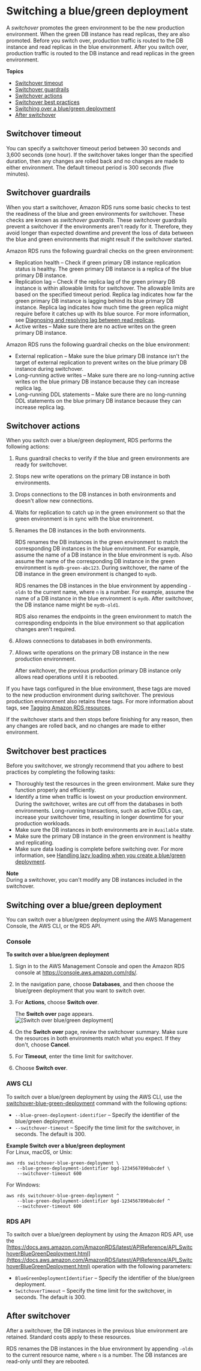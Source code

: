 # Switching a blue/green deployment<a name="blue-green-deployments-switching"></a>

A *switchover* promotes the green environment to be the new production environment\. When the green DB instance has read replicas, they are also promoted\. Before you switch over, production traffic is routed to the DB instance and read replicas in the blue environment\. After you switch over, production traffic is routed to the DB instance and read replicas in the green environment\.

**Topics**
+ [Switchover timeout](#blue-green-deployments-switching-timeout)
+ [Switchover guardrails](#blue-green-deployments-switching-guardrails)
+ [Switchover actions](#blue-green-deployments-switching-actions)
+ [Switchover best practices](#blue-green-deployments-switching-best-practices)
+ [Switching over a blue/green deployment](#blue-green-deployments-switching-over)
+ [After switchover](#blue-green-deployments-switching-after)

## Switchover timeout<a name="blue-green-deployments-switching-timeout"></a>

You can specify a switchover timeout period between 30 seconds and 3,600 seconds \(one hour\)\. If the switchover takes longer than the specified duration, then any changes are rolled back and no changes are made to either environment\. The default timeout period is 300 seconds \(five minutes\)\.

## Switchover guardrails<a name="blue-green-deployments-switching-guardrails"></a>

When you start a switchover, Amazon RDS runs some basic checks to test the readiness of the blue and green environments for switchover\. These checks are known as *switchover guardrails*\. These switchover guardrails prevent a switchover if the environments aren't ready for it\. Therefore, they avoid longer than expected downtime and prevent the loss of data between the blue and green environments that might result if the switchover started\.

Amazon RDS runs the following guardrail checks on the green environment:
+ Replication health – Check if green primary DB instance replication status is healthy\. The green primary DB instance is a replica of the blue primary DB instance\.
+ Replication lag – Check if the replica lag of the green primary DB instance is within allowable limits for switchover\. The allowable limits are based on the specified timeout period\. Replica lag indicates how far the green primary DB instance is lagging behind its blue primary DB instance\. Replica lag indicates how much time the green replica might require before it catches up with its blue source\. For more information, see [Diagnosing and resolving lag between read replicas](CHAP_Troubleshooting.md#CHAP_Troubleshooting.MySQL.ReplicaLag)\.
+ Active writes – Make sure there are no active writes on the green primary DB instance\.

Amazon RDS runs the following guardrail checks on the blue environment:
+ External replication – Make sure the blue primary DB instance isn't the target of external replication to prevent writes on the blue primary DB instance during switchover\.
+ Long\-running active writes – Make sure there are no long\-running active writes on the blue primary DB instance because they can increase replica lag\.
+ Long\-running DDL statements – Make sure there are no long\-running DDL statements on the blue primary DB instance because they can increase replica lag\.

## Switchover actions<a name="blue-green-deployments-switching-actions"></a>

When you switch over a blue/green deployment, RDS performs the following actions:

1. Runs guardrail checks to verify if the blue and green environments are ready for switchover\.

1. Stops new write operations on the primary DB instance in both environments\.

1. Drops connections to the DB instances in both environments and doesn't allow new connections\.

1. Waits for replication to catch up in the green environment so that the green environment is in sync with the blue environment\.

1. Renames the DB instances in the both environments\.

   RDS renames the DB instances in the green environment to match the corresponding DB instances in the blue environment\. For example, assume the name of a DB instance in the blue environment is `mydb`\. Also assume the name of the corresponding DB instance in the green environment is `mydb-green-abc123`\. During switchover, the name of the DB instance in the green environment is changed to `mydb`\.

   RDS renames the DB instances in the blue environment by appending `-oldn` to the current name, where `n` is a number\. For example, assume the name of a DB instance in the blue environment is `mydb`\. After switchover, the DB instance name might be `mydb-old1`\.

   RDS also renames the endpoints in the green environment to match the corresponding endpoints in the blue environment so that application changes aren't required\.

1. Allows connections to databases in both environments\.

1. Allows write operations on the primary DB instance in the new production environment\.

   After switchover, the previous production primary DB instance only allows read operations until it is rebooted\.

If you have tags configured in the blue environment, these tags are moved to the new production environment during switchover\. The previous production environment also retains these tags\. For more information about tags, see [Tagging Amazon RDS resources](USER_Tagging.md)\.

If the switchover starts and then stops before finishing for any reason, then any changes are rolled back, and no changes are made to either environment\.

## Switchover best practices<a name="blue-green-deployments-switching-best-practices"></a>

Before you switchover, we strongly recommend that you adhere to best practices by completing the following tasks:
+ Thoroughly test the resources in the green environment\. Make sure they function properly and efficiently\.
+ Identify a time when traﬃc is lowest on your production environment\. During the switchover, writes are cut oﬀ from the databases in both environments\. Long\-running transactions, such as active DDLs can, increase your switchover time, resulting in longer downtime for your production workloads\.
+ Make sure the DB instances in both environments are in `Available` state\.
+ Make sure the primary DB instance in the green environment is healthy and replicating\.
+ Make sure data loading is complete before switching over\. For more information, see [Handling lazy loading when you create a blue/green deployment](blue-green-deployments-creating.md#blue-green-deployments-creating-lazy-loading)\.

**Note**  
During a switchover, you can't modify any DB instances included in the switchover\.

## Switching over a blue/green deployment<a name="blue-green-deployments-switching-over"></a>

You can switch over a blue/green deployment using the AWS Management Console, the AWS CLI, or the RDS API\.

### Console<a name="blue-green-deployments-switching-console"></a>

**To switch over a blue/green deployment**

1. Sign in to the AWS Management Console and open the Amazon RDS console at [https://console\.aws\.amazon\.com/rds/](https://console.aws.amazon.com/rds/)\.

1. In the navigation pane, choose **Databases**, and then choose the blue/green deployment that you want to switch over\.

1. For **Actions**, choose **Switch over**\.

   The **Switch over** page appears\.  
![\[Switch over blue/green deployment\]](http://docs.aws.amazon.com/AmazonRDS/latest/UserGuide/images/blue-green-deployment-switch-over.png)

1. On the **Switch over** page, review the switchover summary\. Make sure the resources in both environments match what you expect\. If they don't, choose **Cancel**\.

1. For **Timeout**, enter the time limit for switchover\.

1. Choose **Switch over**\.

### AWS CLI<a name="blue-green-deployments-switching-cli"></a>

To switch over a blue/green deployment by using the AWS CLI, use the [switchover\-blue\-green\-deployment](https://docs.aws.amazon.com/cli/latest/reference/rds/switchover-blue-green-deployment.html) command with the following options:
+ `--blue-green-deployment-identifier` – Specify the identifier of the blue/green deployment\.
+ `--switchover-timeout` – Specify the time limit for the switchover, in seconds\. The default is 300\.

**Example Switch over a blue/green deployment**  
For Linux, macOS, or Unix:  

```
aws rds switchover-blue-green-deployment \
    --blue-green-deployment-identifier bgd-1234567890abcdef \
    --switchover-timeout 600
```
For Windows:  

```
aws rds switchover-blue-green-deployment ^
    --blue-green-deployment-identifier bgd-1234567890abcdef ^
    --switchover-timeout 600
```

### RDS API<a name="blue-green-deployments-switching-api"></a>

To switch over a blue/green deployment by using the Amazon RDS API, use the [https://docs.aws.amazon.com/AmazonRDS/latest/APIReference/API_SwitchoverBlueGreenDeployment.html](https://docs.aws.amazon.com/AmazonRDS/latest/APIReference/API_SwitchoverBlueGreenDeployment.html) operation with the following parameters:
+ `BlueGreenDeploymentIdentifier` – Specify the identifier of the blue/green deployment\.
+ `SwitchoverTimeout` – Specify the time limit for the switchover, in seconds\. The default is 300\.

## After switchover<a name="blue-green-deployments-switching-after"></a>

After a switchover, the DB instances in the previous blue environment are retained\. Standard costs apply to these resources\.

RDS renames the DB instances in the blue environment by appending `-oldn` to the current resource name, where `n` is a number\. The DB instances are read\-only until they are rebooted\. 